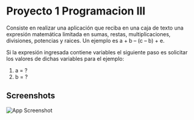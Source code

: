 # Proyecto 1 Programacion III

Consiste en realizar una aplicación que reciba en una caja de texto una expresión matemática limitada
en sumas, restas, multiplicaciones, divisiones, potencias y raices. Un ejemplo es a + b – (c – b) + e.

Si la
expresión ingresada contiene variables el siguiente paso es solicitar los valores de dichas variables para
el ejemplo:

1. a = ?
2. b = ?
## Screenshots

![App Screenshot](https://blogger.googleusercontent.com/img/b/R29vZ2xl/AVvXsEh-FCnLbdy_UU1leeIQQJ-FaS3GwFHfkKJ6l-m0uuqDm6oCdwDVrJSj47DsG8rl-Lywt_-7yJ6H1DpYYJD664u1knI5Zuwtz05TwOkq3QHG4YM-cf206YE3xOKWf5VCq6V7uUKIesvhzKE/s1600/arbol_binario_expresion.png)
